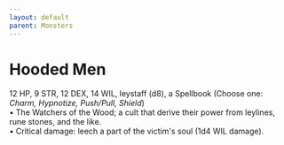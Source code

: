 ```yaml
---
layout: default
parent: Monsters
---
```


# Hooded Men  
12 HP, 9 STR, 12 DEX, 14 WIL, leystaff (d8), a Spellbook (Choose one: _Charm, Hypnotize, Push/Pull, Shield_)  
• The Watchers of the Wood; a cult that derive their power from leylines, rune stones, and the like.  
• Critical damage: leech a part of the victim's soul (1d4 WIL damage).  
